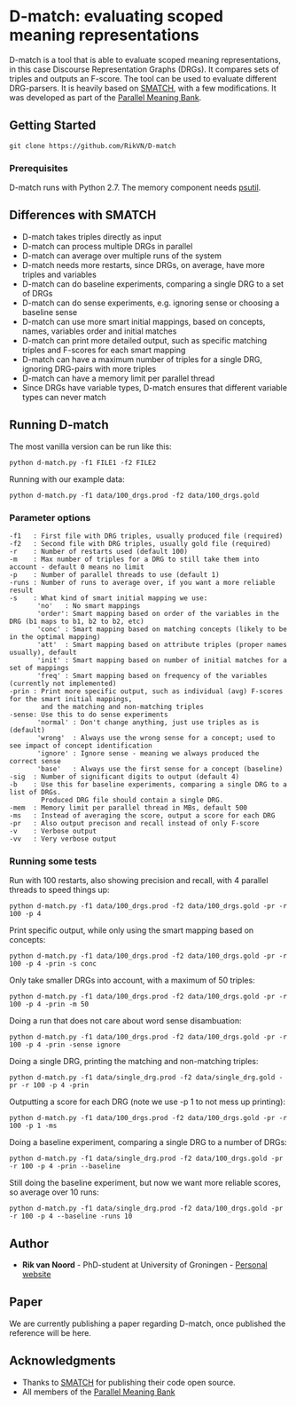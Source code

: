 # D-match: evaluating scoped meaning representations

D-match is a tool that is able to evaluate scoped meaning representations, in this case Discourse Representation Graphs (DRGs). It compares sets of triples and outputs an F-score. The tool can be used to evaluate different DRG-parsers.
It is heavily based on [SMATCH](https://github.com/snowblink14/smatch), with a few modifications. It was developed as part of the [Parallel Meaning Bank](www.pmb.let.rug.nl).

## Getting Started

```
git clone https://github.com/RikVN/D-match
```

### Prerequisites

D-match runs with Python 2.7. The memory component needs [psutil](https://pypi.python.org/pypi/psutil).

## Differences with SMATCH ##

* D-match takes triples directly as input
* D-match can process multiple DRGs in parallel
* D-match can average over multiple runs of the system
* D-match needs more restarts, since DRGs, on average, have more triples and variables
* D-match can do baseline experiments, comparing a single DRG to a set of DRGs
* D-match can do sense experiments, e.g. ignoring sense or choosing a baseline sense
* D-match can use more smart initial mappings, based on concepts, names, variables order and initial matches
* D-match can print more detailed output, such as specific matching triples and F-scores for each smart mapping
* D-match can have a maximum number of triples for a single DRG, ignoring DRG-pairs with more triples
* D-match can have a memory limit per parallel thread
* Since DRGs have variable types, D-match ensures that different variable types can never match

## Running D-match

The most vanilla version can be run like this:

```
python d-match.py -f1 FILE1 -f2 FILE2
```

Running with our example data:

```
python d-match.py -f1 data/100_drgs.prod -f2 data/100_drgs.gold
```

### Parameter options ###

```
-f1   : First file with DRG triples, usually produced file (required)
-f2   : Second file with DRG triples, usually gold file (required)
-r    : Number of restarts used (default 100)
-m    : Max number of triples for a DRG to still take them into account - default 0 means no limit
-p    : Number of parallel threads to use (default 1)
-runs : Number of runs to average over, if you want a more reliable result
-s    : What kind of smart initial mapping we use:
       'no'   : No smart mappings
       'order': Smart mapping based on order of the variables in the DRG (b1 maps to b1, b2 to b2, etc)
       'conc' : Smart mapping based on matching concepts (likely to be in the optimal mapping)
       'att'  : Smart mapping based on attribute triples (proper names usually), default
       'init' : Smart mapping based on number of initial matches for a set of mappings
       'freq' : Smart mapping based on frequency of the variables (currently not implemented)
-prin : Print more specific output, such as individual (avg) F-scores for the smart initial mappings, 
        and the matching and non-matching triples
-sense: Use this to do sense experiments
       'normal' : Don't change anything, just use triples as is (default)   
       'wrong'  : Always use the wrong sense for a concept; used to see impact of concept identification
       'ignore' : Ignore sense - meaning we always produced the correct sense
       'base'   : Always use the first sense for a concept (baseline)
-sig  : Number of significant digits to output (default 4)
-b    : Use this for baseline experiments, comparing a single DRG to a list of DRGs. 
        Produced DRG file should contain a single DRG.
-mem  : Memory limit per parallel thread in MBs, default 500        
-ms   : Instead of averaging the score, output a score for each DRG
-pr   : Also output precison and recall instead of only F-score
-v    : Verbose output
-vv   : Very verbose output  
```

### Running some tests ###

Run with 100 restarts, also showing precision and recall,  with 4 parallel threads to speed things up:

```
python d-match.py -f1 data/100_drgs.prod -f2 data/100_drgs.gold -pr -r 100 -p 4
```

Print specific output, while only using the smart mapping based on concepts:

```
python d-match.py -f1 data/100_drgs.prod -f2 data/100_drgs.gold -pr -r 100 -p 4 -prin -s conc
```

Only take smaller DRGs into account, with a maximum of 50 triples:

```
python d-match.py -f1 data/100_drgs.prod -f2 data/100_drgs.gold -pr -r 100 -p 4 -prin -m 50
```

Doing a run that does not care about word sense disambuation:

```
python d-match.py -f1 data/100_drgs.prod -f2 data/100_drgs.gold -pr -r 100 -p 4 -prin -sense ignore
```

Doing a single DRG, printing the matching and non-matching triples:

```
python d-match.py -f1 data/single_drg.prod -f2 data/single_drg.gold -pr -r 100 -p 4 -prin
```

Outputting a score for each DRG (note we use -p 1 to not mess up printing):

```
python d-match.py -f1 data/100_drgs.prod -f2 data/100_drgs.gold -pr -r 100 -p 1 -ms
```

Doing a baseline experiment, comparing a single DRG to a number of DRGs:

```
python d-match.py -f1 data/single_drg.prod -f2 data/100_drgs.gold -pr -r 100 -p 4 -prin --baseline
```

Still doing the baseline experiment, but now we want more reliable scores, so average over 10 runs:

```
python d-match.py -f1 data/single_drg.prod -f2 data/100_drgs.gold -pr -r 100 -p 4 --baseline -runs 10
```

## Author

* **Rik van Noord** - PhD-student at University of Groningen - [Personal website](www.rikvannoord.nl)

## Paper ##

We are currently publishing a paper regarding D-match, once published the reference will be here.

## Acknowledgments

* Thanks to [SMATCH](https://github.com/snowblink14/smatch) for publishing their code open source.
* All members of the [Parallel Meaning Bank](www.pmb.let.rug.nl)
